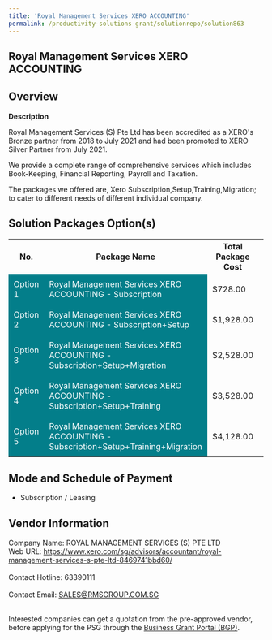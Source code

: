 ```yaml
---
title: 'Royal Management Services XERO ACCOUNTING'
permalink: /productivity-solutions-grant/solutionrepo/solution863
---
```


## Royal Management Services XERO ACCOUNTING

## Overview

**Description**

Royal Management Services (S) Pte Ltd has been accredited as a XERO's Bronze partner from 2018 to July 2021 and had been promoted to XERO Silver Partner from July 2021.

We provide a complete range of comprehensive services which includes Book-Keeping, Financial Reporting, Payroll and Taxation.

The packages we offered are, Xero Subscription,Setup,Training,Migration; to cater to different needs of different individual company.

## Solution Packages Option(s)

<table>
<tr>
<th><b>No.</b></th>
<th><b>Package Name</b></th>
<th><b>Total Package Cost</b></th>
<th><b>Total Qualifying Cost</b></th>
<th><b>Solution Details</b></th>
</tr>
<tr>
<td style='padding: 10px; background-color: #037E8A; color: #FFFFFF;'>Option 1</td>
<td style='padding: 10px; background-color: #037E8A; color: #FFFFFF;'>Royal Management Services XERO ACCOUNTING - Subscription</td>
<td style='padding: 10px;'>$728.00</td>
<td style='padding: 10px;'>$725.00</td>
<td style='padding: 10px;'><a href='/images/psg/ROYAL_MANAGEMENT_20210283_Desensitised_Annex_3_Part_1.pdf' target='_blank'>View Details</a></td>
</tr>
<tr>
<td style='padding: 10px; background-color: #037E8A; color: #FFFFFF;'>Option 2</td>
<td style='padding: 10px; background-color: #037E8A; color: #FFFFFF;'>Royal Management Services XERO ACCOUNTING - Subscription+Setup</td>
<td style='padding: 10px;'>$1,928.00</td>
<td style='padding: 10px;'>$1,925.00</td>
<td style='padding: 10px;'><a href='/images/psg/ROYAL_MANAGEMENT_20210283_Desensitised_Annex_3_Part_2.pdf' target='_blank'>View Details</a></td>
</tr>
<tr>
<td style='padding: 10px; background-color: #037E8A; color: #FFFFFF;'>Option 3</td>
<td style='padding: 10px; background-color: #037E8A; color: #FFFFFF;'>Royal Management Services XERO ACCOUNTING - Subscription+Setup+Migration</td>
<td style='padding: 10px;'>$2,528.00</td>
<td style='padding: 10px;'>$2,525.00</td>
<td style='padding: 10px;'><a href='/images/psg/ROYAL_MANAGEMENT_20210283_Desensitised_Annex_3_Part_3.pdf' target='_blank'>View Details</a></td>
</tr>
<tr>
<td style='padding: 10px; background-color: #037E8A; color: #FFFFFF;'>Option 4</td>
<td style='padding: 10px; background-color: #037E8A; color: #FFFFFF;'>Royal Management Services XERO ACCOUNTING - Subscription+Setup+Training</td>
<td style='padding: 10px;'>$3,528.00</td>
<td style='padding: 10px;'>$3,525.00</td>
<td style='padding: 10px;'><a href='/images/psg/ROYAL_MANAGEMENT_20210283_Desensitised_Annex_3_Part_4.pdf' target='_blank'>View Details</a></td>
</tr>
<tr>
<td style='padding: 10px; background-color: #037E8A; color: #FFFFFF;'>Option 5</td>
<td style='padding: 10px; background-color: #037E8A; color: #FFFFFF;'>Royal Management Services XERO ACCOUNTING - Subscription+Setup+Training+Migration</td>
<td style='padding: 10px;'>$4,128.00</td>
<td style='padding: 10px;'>$4,125.00</td>
<td style='padding: 10px;'><a href='/images/psg/ROYAL_MANAGEMENT_20210283_Desensitised_Annex_3_Part_5.pdf' target='_blank'>View Details</a></td>
</tr>
</table>

## Mode and Schedule of Payment

 - Subscription / Leasing

## Vendor Information

 Company Name: ROYAL MANAGEMENT SERVICES (S) PTE LTD<br>Web URL: https://www.xero.com/sg/advisors/accountant/royal-management-services-s-pte-ltd-8469741bbd60/ <br><br>Contact Hotline: 63390111 <br><br>Contact Email: SALES@RMSGROUP.COM.SG <br><br>

Interested companies can get a quotation from the pre-approved vendor, before applying for the PSG through the <a href='https://www.businessgrants.gov.sg/' target='_blank' rel='noopener'>Business Grant Portal (BGP)</a>.

<script src="/jquery/resize-tables.js"></script>
